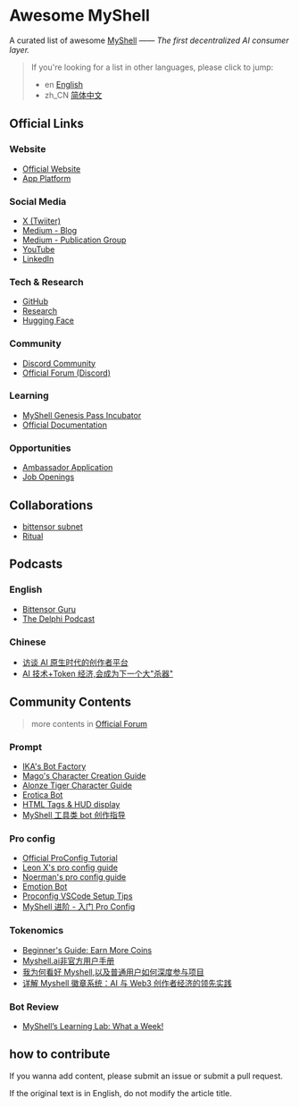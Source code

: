 # Awesome MyShell

A curated list of awesome [MyShell](https://myshell.ai/) —— *The first decentralized AI consumer layer.*

> If you're looking for a list in other languages, please click to jump:
> - en [English](README.md)
> - zh_CN [简体中文](README_zh_CN.md)

## Official Links

### Website

- [Official Website](https://myshell.ai/)
- [App Platform](https://app.myshell.ai/)

### Social Media

- [X (Twiiter)](https://twitter.com/myshell_ai)
- [Medium - Blog](https://medium.com/@MyShell.ai)
- [Medium - Publication Group](https://medium.com/myshell-ai)
- [YouTube](https://www.youtube.com/@MyShell_ai)
- [LinkedIn](https://www.linkedin.com/company/ai-myshell/)


### Tech & Research

- [GitHub](https://github.com/myshell-ai)
- [Research](https://research.myshell.ai/)
- [Hugging Face](https://huggingface.co/myshell-ai)

### Community

- [Discord Community](https://discord.com/invite/myshell)
- [Official Forum (Discord)](https://discord.com/channels/1122227993805336617/1127967758919925953)

### Learning

- [MyShell Genesis Pass Incubator](https://discord.gg/8D5De74gd3)
- [Official Documentation](https://docs.myshell.ai/)

### Opportunities

- [Ambassador Application](https://airtable.com/appQ0kyBiRIjgH4Hv/pagZ7w2AdwzAOD57g/form)
- [Job Openings](https://boards.greenhouse.io/myshell)

## Collaborations

- [bittensor subnet](https://x.taostats.io/subnet/3)
- [Ritual](https://ritual.net/blog/myshell)

## Podcasts

### English

- [Bittensor Guru](https://twitter.com/KeithSingery/status/1777074040857112988)
- [The Delphi Podcast](https://open.spotify.com/episode/1u8OzCCtFVRgYFIpiKyBKj?nd=1&dlsi=08a784a4398549c8)

### Chinese

- [访谈 AI 原生时代的创作者平台](https://www.xiaoyuzhoufm.com/episode/658d2063cab6086ec16a758b?s=eyJ1IjogIjYyZTE0YzBlZWRjZTY3MTA0YWQzY2VlNiJ9)
- [AI 技术+Token 经济,会成为下一个大"杀器"](https://www.xiaoyuzhoufm.com/episode/65bb1fbca01c52bc508a6915)

## Community Contents

> more contents in [Official Forum](https://discord.com/channels/1122227993805336617/1127967758919925953)

### Prompt

- [IKA's Bot Factory](https://discord.com/channels/1122227993805336617/1206907500524478524)
- [Mago's Character Creation Guide](https://discord.com/channels/1122227993805336617/1169885304157651015)
- [Alonze Tiger Character Guide](https://discord.com/channels/1122227993805336617/1216702104442507334)
- [Erotica Bot](https://discord.com/channels/1122227993805336617/1203151145711829052)
- [HTML Tags & HUD display](https://discord.com/channels/1122227993805336617/1218449081912004608)
- [MyShell 工具类 bot 创作指导](https://scriptmoney.xlog.app/MyShell-tool-bot-guide)

### Pro config

- [Official ProConfig Tutorial](https://myshell-wiki.gitbook.io/proconfig-tutorial)
- [Leon X's pro config guide](https://twitter.com/Wiggin_Han/status/1774464780335456339)
- [Noerman's pro config guide](https://discord.com/channels/1122227993805336617/1221521722629427423)
- [Emotion Bot](https://discord.com/channels/1122227993805336617/1226707120007680091)
- [Proconfig VSCode Setup Tips](https://discord.com/channels/1122227993805336617/1226205726133719050)
- [MyShell 进阶 - 入门 Pro Config](https://devgua.xlog.app/MyShell-Advanced-Beginner-s-Guide-to-Pro-Config?locale=en)

### Tokenomics

- [Beginner's Guide: Earn More Coins](https://discord.com/channels/1122227993805336617/1212753451365302302)
- [Myshell.ai非官方用户手册](https://libins-organization.gitbook.io/myshell.ai-fei-guan-fang-lu-mao-shou-ce/zan-zhu-zhe-hui-zhang-tou-zi-patron-badge)
- [我为何看好 Myshell,以及普通用户如何深度参与项目](https://www.youtube.com/watch?v=lOpz7HHYS6o)
- [详解 Myshell 徽章系统：AI 与 Web3 创作者经济的领先实践](https://www.techflowpost.com/article/detail_16103.html)

### Bot Review

- [MyShell’s Learning Lab: What a Week!](http://thefriendlyspider.com/myshells-learning-lab-what-a-week)

## how to contribute

If you wanna add content, please submit an issue or submit a pull request.

If the original text is in English, do not modify the article title.
